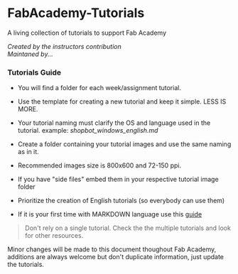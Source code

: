 # FabAcademy-Tutorials
A living collection of tutorials to support Fab Academy

*Created by the instructors contribution*  
*Maintaned by...*

### Tutorials Guide

* You will find a folder for each week/assignment tutorial.

* Use the template for creating a new tutorial and keep it simple. LESS IS MORE.

* Your tutorial naming must clarify the OS and language used in the tutorial. example: *shopbot_windows_english.md*

* Create a folder containing your tutorial images and use the same naming as in it.

* Recommended images size is 800x600 and 72-150 ppi.

* If you have "side files" embed them in your respective tutorial image folder

* Prioritize the creation of English tutorials (so everybody can use them)

* If it is your first time with MARKDOWN language use this [guide](markdown_guide.md)

> Don't rely on a single tutorial. Check the the multiple tutorials and look for other resources.

Minor changes will be made to this document thoughout Fab Academy, additions are always welcome but don't duplicate information, just update the tutorials.
